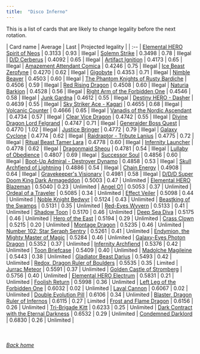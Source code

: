 ```yaml
---
title:  "Disco Inferno"
---
```


This is a list of cards that are likely to change legality before the next rotation.

| Card name | Average | Last | Projected legality |
| :-- |
[Elemental HERO Spirit of Neos](https://db.ygoprodeck.com/card/?search=Elemental%20HERO%20Spirit%20of%20Neos) | 0.3133 | 0.93 | Illegal |
[Solemn Strike](https://db.ygoprodeck.com/card/?search=Solemn%20Strike) | 0.3498 | 0.78 | Illegal |
[D/D Cerberus](https://db.ygoprodeck.com/card/?search=D/D%20Cerberus) | 0.4092 | 0.65 | Illegal |
[Artifact Ignition](https://db.ygoprodeck.com/card/?search=Artifact%20Ignition) | 0.4173 | 0.65 | Illegal |
[Amazement Attendant Comica](https://db.ygoprodeck.com/card/?search=Amazement%20Attendant%20Comica) | 0.4246 | 0.75 | Illegal |
[Ice Beast Zerofyne](https://db.ygoprodeck.com/card/?search=Ice%20Beast%20Zerofyne) | 0.4270 | 0.62 | Illegal |
[Gigobyte](https://db.ygoprodeck.com/card/?search=Gigobyte) | 0.4353 | 0.71 | Illegal |
[Nimble Beaver](https://db.ygoprodeck.com/card/?search=Nimble%20Beaver) | 0.4503 | 0.60 | Illegal |
[The Phantom Knights of Rusty Bardiche](https://db.ygoprodeck.com/card/?search=The%20Phantom%20Knights%20of%20Rusty%20Bardiche) | 0.4506 | 0.59 | Illegal |
[Red Rising Dragon](https://db.ygoprodeck.com/card/?search=Red%20Rising%20Dragon) | 0.4508 | 0.60 | Illegal |
[Naturia Barkion](https://db.ygoprodeck.com/card/?search=Naturia%20Barkion) | 0.4528 | 0.56 | Illegal |
[Right Arm of the Forbidden One](https://db.ygoprodeck.com/card/?search=Right%20Arm%20of%20the%20Forbidden%20One) | 0.4546 | 0.58 | Illegal |
[Junk Gardna](https://db.ygoprodeck.com/card/?search=Junk%20Gardna) | 0.4612 | 0.55 | Illegal |
[Destiny HERO - Dasher](https://db.ygoprodeck.com/card/?search=Destiny%20HERO%20-%20Dasher) | 0.4639 | 0.55 | Illegal |
[Sky Striker Ace - Kagari](https://db.ygoprodeck.com/card/?search=Sky%20Striker%20Ace%20-%20Kagari) | 0.4655 | 0.68 | Illegal |
[Volcanic Counter](https://db.ygoprodeck.com/card/?search=Volcanic%20Counter) | 0.4666 | 0.65 | Illegal |
[Vanadis of the Nordic Ascendant](https://db.ygoprodeck.com/card/?search=Vanadis%20of%20the%20Nordic%20Ascendant) | 0.4734 | 0.57 | Illegal |
[Clear Vice Dragon](https://db.ygoprodeck.com/card/?search=Clear%20Vice%20Dragon) | 0.4742 | 0.55 | Illegal |
[Divine Dragon Lord Felgrand](https://db.ygoprodeck.com/card/?search=Divine%20Dragon%20Lord%20Felgrand) | 0.4747 | 0.71 | Illegal |
[Generaider Boss Quest](https://db.ygoprodeck.com/card/?search=Generaider%20Boss%20Quest) | 0.4770 | 1.02 | Illegal |
[Justice Bringer](https://db.ygoprodeck.com/card/?search=Justice%20Bringer) | 0.4772 | 0.79 | Illegal |
[Galaxy Cyclone](https://db.ygoprodeck.com/card/?search=Galaxy%20Cyclone) | 0.4774 | 0.62 | Illegal |
[Raidraptor - Tribute Lanius](https://db.ygoprodeck.com/card/?search=Raidraptor%20-%20Tribute%20Lanius) | 0.4775 | 0.72 | Illegal |
[Ritual Beast Tamer Lara](https://db.ygoprodeck.com/card/?search=Ritual%20Beast%20Tamer%20Lara) | 0.4778 | 0.60 | Illegal |
[Infernity Launcher](https://db.ygoprodeck.com/card/?search=Infernity%20Launcher) | 0.4778 | 0.62 | Illegal |
[Dragonmaid Sheou](https://db.ygoprodeck.com/card/?search=Dragonmaid%20Sheou) | 0.4781 | 0.54 | Illegal |
[Lullaby of Obedience](https://db.ygoprodeck.com/card/?search=Lullaby%20of%20Obedience) | 0.4807 | 0.69 | Illegal |
[Successor Soul](https://db.ygoprodeck.com/card/?search=Successor%20Soul) | 0.4856 | 0.60 | Illegal |
[Boot-Up Admiral - Destroyer Dynamo](https://db.ygoprodeck.com/card/?search=Boot-Up%20Admiral%20-%20Destroyer%20Dynamo) | 0.4858 | 0.53 | Illegal |
[Skull Archfiend of Lightning](https://db.ygoprodeck.com/card/?search=Skull%20Archfiend%20of%20Lightning) | 0.4886 | 0.54 | Illegal |
[Chain Energy](https://db.ygoprodeck.com/card/?search=Chain%20Energy) | 0.4908 | 0.64 | Illegal |
[Gravekeeper's Visionary](https://db.ygoprodeck.com/card/?search=Gravekeeper's%20Visionary) | 0.4981 | 0.58 | Illegal |
[D/D/D Super Doom King Dark Armageddon](https://db.ygoprodeck.com/card/?search=D/D/D%20Super%20Doom%20King%20Dark%20Armageddon) | 0.5003 | 0.47 | Unlimited |
[Elemental HERO Blazeman](https://db.ygoprodeck.com/card/?search=Elemental%20HERO%20Blazeman) | 0.5040 | 0.23 | Unlimited |
[Angel O1](https://db.ygoprodeck.com/card/?search=Angel%20O1) | 0.5053 | 0.37 | Unlimited |
[Ordeal of a Traveler](https://db.ygoprodeck.com/card/?search=Ordeal%20of%20a%20Traveler) | 0.5085 | 0.34 | Unlimited |
[Effect Veiler](https://db.ygoprodeck.com/card/?search=Effect%20Veiler) | 0.5098 | 0.44 | Unlimited |
[Noble Knight Bedwyr](https://db.ygoprodeck.com/card/?search=Noble%20Knight%20Bedwyr) | 0.5124 | 0.43 | Unlimited |
[Beastking of the Swamps](https://db.ygoprodeck.com/card/?search=Beastking%20of%20the%20Swamps) | 0.5131 | 0.35 | Unlimited |
[Red-Eyes Wyvern](https://db.ygoprodeck.com/card/?search=Red-Eyes%20Wyvern) | 0.5133 | 0.41 | Unlimited |
[Shadow Toon](https://db.ygoprodeck.com/card/?search=Shadow%20Toon) | 0.5170 | 0.46 | Unlimited |
[Deep Sea Diva](https://db.ygoprodeck.com/card/?search=Deep%20Sea%20Diva) | 0.5175 | 0.46 | Unlimited |
[Hero of the East](https://db.ygoprodeck.com/card/?search=Hero%20of%20the%20East) | 0.5194 | 0.29 | Unlimited |
[Crass Clown](https://db.ygoprodeck.com/card/?search=Crass%20Clown) | 0.5215 | 0.20 | Unlimited |
[Montage Dragon](https://db.ygoprodeck.com/card/?search=Montage%20Dragon) | 0.5235 | 0.46 | Unlimited |
[Number 102: Star Seraph Sentry](https://db.ygoprodeck.com/card/?search=Number%20102:%20Star%20Seraph%20Sentry) | 0.5261 | 0.41 | Unlimited |
[Endymion, the Mighty Master of Magic](https://db.ygoprodeck.com/card/?search=Endymion,%20the%20Mighty%20Master%20of%20Magic) | 0.5284 | 0.46 | Unlimited |
[Galaxy-Eyes Photon Dragon](https://db.ygoprodeck.com/card/?search=Galaxy-Eyes%20Photon%20Dragon) | 0.5352 | 0.37 | Unlimited |
[Infernity Archfiend](https://db.ygoprodeck.com/card/?search=Infernity%20Archfiend) | 0.5376 | 0.42 | Unlimited |
[Toon Briefcase](https://db.ygoprodeck.com/card/?search=Toon%20Briefcase) | 0.5409 | 0.40 | Unlimited |
[Madolche Magileine](https://db.ygoprodeck.com/card/?search=Madolche%20Magileine) | 0.5443 | 0.38 | Unlimited |
[Gladiator Beast Darius](https://db.ygoprodeck.com/card/?search=Gladiator%20Beast%20Darius) | 0.5493 | 0.42 | Unlimited |
[Redox, Dragon Ruler of Boulders](https://db.ygoprodeck.com/card/?search=Redox,%20Dragon%20Ruler%20of%20Boulders) | 0.5535 | 0.35 | Limited |
[Jurrac Meteor](https://db.ygoprodeck.com/card/?search=Jurrac%20Meteor) | 0.5591 | 0.37 | Unlimited |
[Golden Castle of Stromberg](https://db.ygoprodeck.com/card/?search=Golden%20Castle%20of%20Stromberg) | 0.5756 | 0.40 | Unlimited |
[Elemental HERO Electrum](https://db.ygoprodeck.com/card/?search=Elemental%20HERO%20Electrum) | 0.5831 | 0.21 | Unlimited |
[Foolish Return](https://db.ygoprodeck.com/card/?search=Foolish%20Return) | 0.5998 | 0.36 | Unlimited |
[Left Leg of the Forbidden One](https://db.ygoprodeck.com/card/?search=Left%20Leg%20of%20the%20Forbidden%20One) | 0.6032 | 0.02 | Unlimited |
[Laval Cannon](https://db.ygoprodeck.com/card/?search=Laval%20Cannon) | 0.6067 | 0.02 | Unlimited |
[Double Evolution Pill](https://db.ygoprodeck.com/card/?search=Double%20Evolution%20Pill) | 0.6106 | 0.34 | Unlimited |
[Blaster, Dragon Ruler of Infernos](https://db.ygoprodeck.com/card/?search=Blaster,%20Dragon%20Ruler%20of%20Infernos) | 0.6115 | 0.27 | Limited |
[Frost and Flame Dragon](https://db.ygoprodeck.com/card/?search=Frost%20and%20Flame%20Dragon) | 0.6156 | 0.26 | Unlimited |
[Tri-Brigade Kitt](https://db.ygoprodeck.com/card/?search=Tri-Brigade%20Kitt) | 0.6233 | 0.25 | Unlimited |
[Dark Contract with the Eternal Darkness](https://db.ygoprodeck.com/card/?search=Dark%20Contract%20with%20the%20Eternal%20Darkness) | 0.6532 | 0.29 | Unlimited |
[Condemned Darklord](https://db.ygoprodeck.com/card/?search=Condemned%20Darklord) | 0.6830 | 0.26 | Unlimited |

<br>

###### [Back home](index)